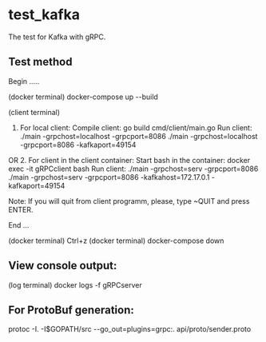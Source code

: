 # test_kafka
The test for Kafka with gRPC.


Test method
-----------

Begin
.....

(docker terminal) docker-compose up --build

(client terminal) 
1. For local client:
Compile client:
	go build cmd/client/main.go
Run client:
	./main -grpchost=localhost -grpcport=8086
	./main -grpchost=localhost -grpcport=8086 -kafkaport=49154


OR
2. For client in the client container:
Start bash in the container:
	docker exec -it gRPCclient bash
Run client:
	./main -grpchost=serv -grpcport=8086
	./main -grpchost=serv -grpcport=8086 -kafkahost=172.17.0.1 -kafkaport=49154

Note: If you will quit from client programm, please, type ~QUIT and press ENTER.


End
...

(docker terminal) Ctrl+z
(docker terminal) docker-compose down


View console output:
--------------------
(log terminal) docker logs -f gRPCserver

For ProtoBuf generation:
------------------------ 
protoc -I. -I$GOPATH/src --go_out=plugins=grpc:. api/proto/sender.proto
